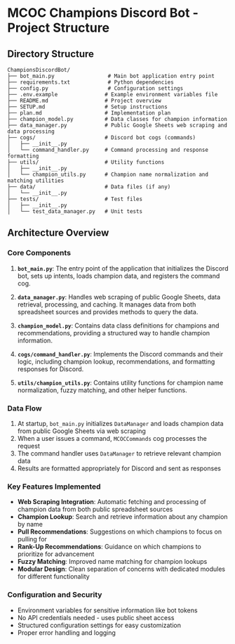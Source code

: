 # MCOC Champions Discord Bot - Project Structure

## Directory Structure
```
ChampionsDiscordBot/
├── bot_main.py                 # Main bot application entry point
├── requirements.txt            # Python dependencies
├── config.py                   # Configuration settings
├── .env.example               # Example environment variables file
├── README.md                  # Project overview
├── SETUP.md                   # Setup instructions
├── plan.md                    # Implementation plan
├── champion_model.py          # Data classes for champion information
├── data_manager.py            # Public Google Sheets web scraping and data processing
├── cogs/                      # Discord bot cogs (commands)
│   ├── __init__.py
│   └── command_handler.py     # Command processing and response formatting
├── utils/                     # Utility functions
│   ├── __init__.py
│   └── champion_utils.py      # Champion name normalization and matching utilities
├── data/                      # Data files (if any)
│   └── __init__.py
├── tests/                     # Test files
│   ├── __init__.py
│   └── test_data_manager.py   # Unit tests
```

## Architecture Overview

### Core Components

1. **`bot_main.py`**: The entry point of the application that initializes the Discord bot, sets up intents, loads champion data, and registers the command cog.

2. **`data_manager.py`**: Handles web scraping of public Google Sheets, data retrieval, processing, and caching. It manages data from both spreadsheet sources and provides methods to query the data.

3. **`champion_model.py`**: Contains data class definitions for champions and recommendations, providing a structured way to handle champion information.

4. **`cogs/command_handler.py`**: Implements the Discord commands and their logic, including champion lookup, recommendations, and formatting responses for Discord.

5. **`utils/champion_utils.py`**: Contains utility functions for champion name normalization, fuzzy matching, and other helper functions.

### Data Flow

1. At startup, `bot_main.py` initializes `DataManager` and loads champion data from public Google Sheets via web scraping
2. When a user issues a command, `MCOCCommands` cog processes the request
3. The command handler uses `DataManager` to retrieve relevant champion data
4. Results are formatted appropriately for Discord and sent as responses

### Key Features Implemented

- **Web Scraping Integration**: Automatic fetching and processing of champion data from both public spreadsheet sources
- **Champion Lookup**: Search and retrieve information about any champion by name
- **Pull Recommendations**: Suggestions on which champions to focus on pulling for
- **Rank-Up Recommendations**: Guidance on which champions to prioritize for advancement
- **Fuzzy Matching**: Improved name matching for champion lookups
- **Modular Design**: Clean separation of concerns with dedicated modules for different functionality

### Configuration and Security

- Environment variables for sensitive information like bot tokens
- No API credentials needed - uses public sheet access
- Structured configuration settings for easy customization
- Proper error handling and logging